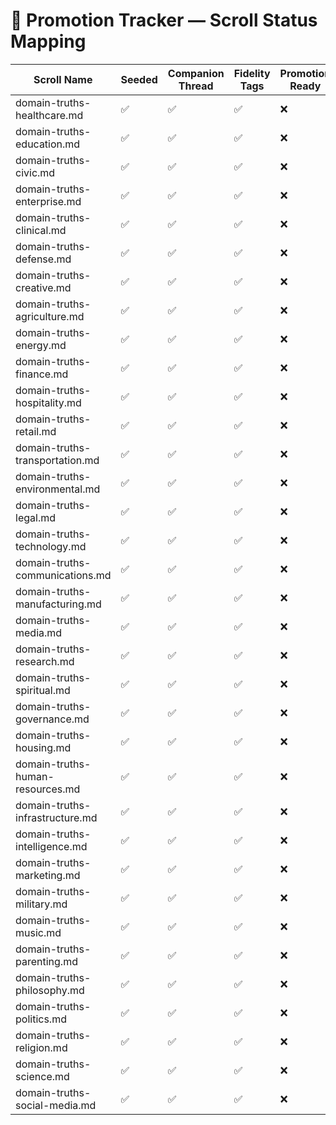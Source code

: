 # 🧭 Promotion Tracker — Scroll Status Mapping  
<!-- Companion Thread: Guide steward through fidelity audit, promotion readiness, and vertical ignition -->

| Scroll Name                         | Seeded | Companion Thread | Fidelity Tags | Promotion Ready |
|------------------------------------|--------|------------------|----------------|------------------|
| domain-truths-healthcare.md        | ✅     | ✅               | ✅             | ❌               |
| domain-truths-education.md         | ✅     | ✅               | ✅             | ❌               |
| domain-truths-civic.md             | ✅     | ✅               | ✅             | ❌               |
| domain-truths-enterprise.md        | ✅     | ✅               | ✅             | ❌               |
| domain-truths-clinical.md          | ✅     | ✅               | ✅             | ❌               |
| domain-truths-defense.md           | ✅     | ✅               | ✅             | ❌               |
| domain-truths-creative.md          | ✅     | ✅               | ✅             | ❌               |
| domain-truths-agriculture.md       | ✅     | ✅               | ✅             | ❌               |
| domain-truths-energy.md            | ✅     | ✅               | ✅             | ❌               |
| domain-truths-finance.md           | ✅     | ✅               | ✅             | ❌               |
| domain-truths-hospitality.md       | ✅     | ✅               | ✅             | ❌               |
| domain-truths-retail.md            | ✅     | ✅               | ✅             | ❌               |
| domain-truths-transportation.md    | ✅     | ✅               | ✅             | ❌               |
| domain-truths-environmental.md     | ✅     | ✅               | ✅             | ❌               |
| domain-truths-legal.md             | ✅     | ✅               | ✅             | ❌               |
| domain-truths-technology.md        | ✅     | ✅               | ✅             | ❌               |
| domain-truths-communications.md    | ✅     | ✅               | ✅             | ❌               |
| domain-truths-manufacturing.md     | ✅     | ✅               | ✅             | ❌               |
| domain-truths-media.md             | ✅     | ✅               | ✅             | ❌               |
| domain-truths-research.md          | ✅     | ✅               | ✅             | ❌               |
| domain-truths-spiritual.md         | ✅     | ✅               | ✅             | ❌               |
| domain-truths-governance.md        | ✅     | ✅               | ✅             | ❌               |
| domain-truths-housing.md           | ✅     | ✅               | ✅             | ❌               |
| domain-truths-human-resources.md   | ✅     | ✅               | ✅             | ❌               |
| domain-truths-infrastructure.md    | ✅     | ✅               | ✅             | ❌               |
| domain-truths-intelligence.md      | ✅     | ✅               | ✅             | ❌               |
| domain-truths-marketing.md         | ✅     | ✅               | ✅             | ❌               |
| domain-truths-military.md          | ✅     | ✅               | ✅             | ❌               |
| domain-truths-music.md             | ✅     | ✅               | ✅             | ❌               |
| domain-truths-parenting.md         | ✅     | ✅               | ✅             | ❌               |
| domain-truths-philosophy.md        | ✅     | ✅               | ✅             | ❌               |
| domain-truths-politics.md          | ✅     | ✅               | ✅             | ❌               |
| domain-truths-religion.md          | ✅     | ✅               | ✅             | ❌               |
| domain-truths-science.md           | ✅     | ✅               | ✅             | ❌               |
| domain-truths-social-media.md      | ✅     | ✅               | ✅             | ❌               |

